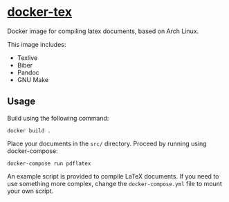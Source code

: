 # [docker-tex](https://hub.docker.com/r/vincevrp/docker-tex/)

Docker image for compiling latex documents, based on Arch Linux.

This image includes:

* Texlive
* Biber
* Pandoc
* GNU Make

## Usage

Build using the following command:

```
docker build .
```

Place your documents in the `src/` directory. Proceed by running using docker-compose:

```
docker-compose run pdflatex
```

An example script is provided to compile LaTeX documents. If you need to use something more complex, change the `docker-compose.yml` file to mount your own script.
